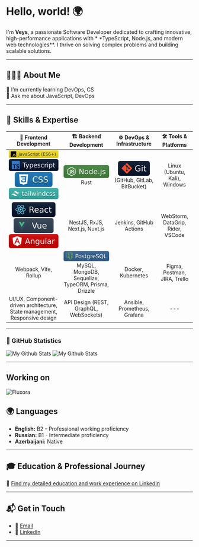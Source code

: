 # Hello, world! 🌍

I'm **Veys**, a passionate Software Developer dedicated to crafting innovative, high-performance applications with \*
\*TypeScript, Node.js, and modern web technologies\*\*. I thrive on solving complex problems and building scalable
solutions.

---

## 👨🏻‍💻 About Me

🌱 I’m currently learning DevOps, CS  
💬 Ask me about JavaScript, DevOps

---

## 🚀 Skills & Expertise

|                                                                                              🎨 Frontend Development                                                                                               |                                          🏗️ Backend Development                                          |                     ⚙️ DevOps & Infrastructure                      |       🛠️ Tools & Platforms       |
|:------------------------------------------------------------------------------------------------------------------------------------------------------------------------------------------------------------------:|:---------------------------------------------------------------------------------------------------------:|:-------------------------------------------------------------------:|:---------------------------------:|
| <img src="./icons/javascript.svg" alt="JavaScript (ES6+)" /> <img src="./icons/typescript.svg" alt="Typescript" /> <img src="./icons/css.svg" alt="CSS" /> <img src="./icons/tailwindcss.svg" alt="Tailwindcss" /> |                             <img src="./icons/node.svg" alt="Node.JS" /> Rust                             | <img src="./icons/git.svg" alt="Git" /> (GitHub, GitLab, BitBucket) |   Linux (Ubuntu, Kali), Windows   |
|                                        <img src="./icons/react.svg" alt="React" /> <img src="./icons/vue.svg" alt="Vue" /> <img src="./icons/angular.svg" alt="Angular" />                                         |                                      NestJS, RxJS, Next.js, Nuxt.js                                       |                       Jenkins, GitHub Actions                       | WebStorm, DataGrip, Rider, VSCode |
|                                                                                               Webpack, Vite, Rollup                                                                                                | <img src="./icons/postgresql.svg" alt="PostgreSQL" /> MySQL, MongoDB, Sequelize, TypeORM, Prisma, Drizzle |                         Docker, Kubernetes                          |   Figma, Postman, JIRA, Trello    |
|                                                                     UI/UX, Component-driven architecture, State management, Responsive design                                                                      |                                  API Design (REST, GraphQL, WebSockets)                                   |                    Ansible, Prometheus, Grafana                     |                ---                |

---

### 📶 GitHub Statistics

<p>
  <picture>
    <source
      srcset="https://github-readme-stats-eight-theta.vercel.app/api?username=MDReal32&show_icons=true&theme=dark&include_all_commits=true"
      media="(prefers-color-scheme: dark)"
    />
    <source
      srcset="https://github-readme-stats-eight-theta.vercel.app/api?username=MDReal32&show_icons=true&include_all_commits=true"
      media="(prefers-color-scheme: light), (prefers-color-scheme: no-preference)"
    />
    <img src="https://github-readme-stats-eight-theta.vercel.app/api?username=MDReal32&show_icons=true&theme=dark&include_all_commits=true" alt="My Github Stats" />
  </picture>

  <picture>
    <source
      srcset="https://github-readme-stats-eight-theta.vercel.app/api/top-langs/?username=MDReal32&layout=compact&langs_count=8&theme=dark"
      media="(prefers-color-scheme: dark)"
    />
    <source
      srcset="https://github-readme-stats-eight-theta.vercel.app/api/top-langs/?username=MDReal32&layout=compact&langs_count=8"
      media="(prefers-color-scheme: light), (prefers-color-scheme: no-preference)"
    />
    <img src="https://github-readme-stats-eight-theta.vercel.app/api/top-langs/?username=MDReal32&layout=compact&langs_count=8&theme=dark" alt="My Github Stats" />
  </picture>
</p>

---

## Working on

<picture>
  <source
    srcset="https://github-readme-stats-eight-theta.vercel.app/api/pin?username=MDReal32&repo=fluxora&theme=dark"
    media="(prefers-color-scheme: dark)"
  />
  <source
    srcset="https://github-readme-stats-eight-theta.vercel.app/api/pin?username=MDReal32&repo=fluxora"
    media="(prefers-color-scheme: light), (prefers-color-scheme: no-preference)"
  />
  <img src="https://github-readme-stats-eight-theta.vercel.app/api/pin?username=MDReal32&repo=fluxora&theme=dark" alt="Fluxora" />
</picture>

## 🌍 Languages

- **English:** B2 - Professional working proficiency
- **Russian:** B1 - Intermediate proficiency
- **Azerbaijani:** Native

---

## 🎓 Education & Professional Journey

🔗 [Find my detailed education and work experience on LinkedIn](https://www.linkedin.com/in/MDReal32)

---

## 📬 Get in Touch

- 📧 [Email](mailto:MDReal3200@gmail.com)
- 💼 [LinkedIn](https://www.linkedin.com/in/MDReal32)

---
